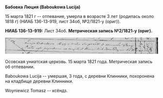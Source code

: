 **Бабовка Люция (Baboukowa Lucija)**

15 марта 1821 г -- отпевание, умерла в возрасте 3 лет (родилась около
1818 г) (НИАБ 136-13-919, лист 34об, №2/1821-у (ориг)).

**НИАБ 136-13-919:** Лист 34об. **Метрическая запись №2/1821-у (ориг).**

![](./media/3a437fcacfb1ef75fc6d0a93850f93604c368047.png)

Осовская униатская церковь. 15 марта 1821 года. Метрическая запись об
отпевании.

Baboukowa Lucija -- умершая, 3 года, с деревни Клинники, похоронена на
кладбище деревни Клинники.

Woyniewicz Tomasz -- ксёндз.
